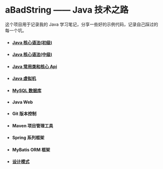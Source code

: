 # aBadString —— Java 技术之路

这个项目用于记录我的 Java 学习笔记，分享一些好的示例代码，记录自己踩过的每一个坑。

- #### [Java 核心语法(初级)](https://github.com/aBadString/aBadString.github.io/blob/master/JavaPrimary.md)

- #### [Java 核心语法(中级)](https://github.com/aBadString/aBadString.github.io/blob/master/JavaIntermediate.md)

- #### [Java 常用类和核心 Api](https://github.com/aBadString/aBadString.github.io/blob/master/JavaApi.md)

- #### [Java 虚拟机](https://github.com/aBadString/aBadString.github.io/blob/master/JVM.md)

- #### [MySQL 数据库](https://github.com/aBadString/aBadString.github.io/blob/master/MySQL.md)

- #### Java Web

- #### Git 版本控制

- #### Maven 项目管理工具

- #### Spring 系列框架

- #### MyBatis ORM 框架

- #### [设计模式](https://github.com/aBadString/aBadString.github.io/blob/master/DesignPattern.md)
